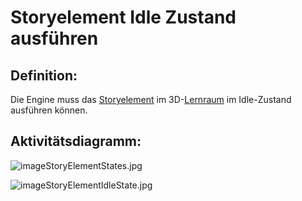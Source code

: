 # Storyelement Idle Zustand ausführen


## Definition:

Die Engine muss das [Storyelement](Storyelement-GE.md) im 3D-[Lernraum](Lernraum-GE.md) im Idle-Zustand ausführen können.


## Aktivitätsdiagramm:

![imageStoryElementStates.jpg](imageStoryElementStates.jpg)

![imageStoryElementIdleState.jpg](imageStoryElementIdleState.jpg)

